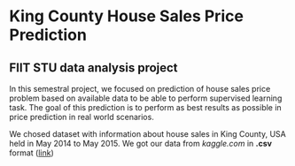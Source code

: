 # King County House Sales Price Prediction
## FIIT STU data analysis project

In this semestral project, we focused on prediction of house sales price problem based on available data to be able to perform supervised learning task. The goal of this prediction is to perform as best results as possible in price prediction in real world scenarios.

We chosed dataset with information about house sales in King County, USA held in May 2014 to May 2015. We got our data from *kaggle.com* in **.csv** format ([link](https://www.kaggle.com/harlfoxem/housesalesprediction))
